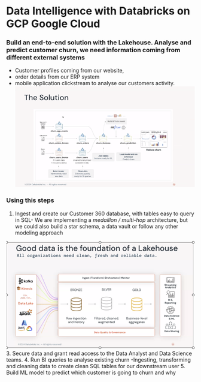 # Data Intelligence with Databricks on GCP Google Cloud

### Build an end-to-end solution with the Lakehouse. Analyse and predict customer churn, we need information coming from different external systems
- Customer profiles coming from our website,
-  order details from our ERP system
-  mobile application clickstream to analyse our customers activity.
![The solution](solution.png)



### Using this steps
1. Ingest and create our Customer 360 database, with tables easy to query in SQL- We are implementing a *medaillon / multi-hop* architecture, but we could also build a star schema, a data vault or follow any other modeling approach

![Medallion](Medallion.png)
3. Secure data and grant read access to the Data Analyst and Data Science teams.
4. Run BI queries to analyse existing churn -Ingesting, transforming and cleaning data to create clean SQL tables for our downstream user 
5. Build ML model to predict which customer is going to churn and why
